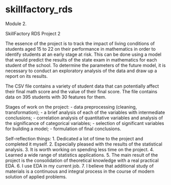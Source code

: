 # skillfactory_rds

Module 2.

SkillFactory RDS Project 2

The essence of the project is to track the impact of living conditions of students aged 15 to 22 on their performance in mathematics in order to identify students at an early stage at risk.
This can be done using a model that would predict the results of the state exam in mathematics for each student of the school. To determine the parameters of the future model, it is necessary to conduct an exploratory analysis of the data and draw up a report on its results.

The CSV file contains a variety of student data that can potentially affect their final math score and the value of their final score. The file contains data on 395 students with 30 features for them.

Stages of work on the project:
    - data preprocessing (cleaning, transformation);
    - a brief analysis of each of the variables with intermediate conclusions;
    - correlation analysis of quantitative variables and analysis of the significance of categorical variables;
    - selection of significant variables for building a model;
    - formulation of final conclusions.

Self-reflection things:
    1. Dedicated a lot of time to the project and completed it myself.
    2. Especially pleased with the results of the statistical analysis.
    3. It is worth working on spending less time on the project.
    4. Learned a wide range of statistics applications.
    5. The main result of the project is the consolidation of theoretical knowledge with a real practical EDA.
    6. I use EDA in my current job.
    7. I believe that additional study of materials is a continuous and integral process in the course of modern solution of applied problems.